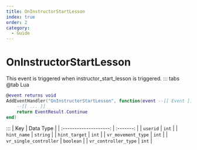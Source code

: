 ```yaml
---
title: OnInstructorStartLesson
index: true
order: 2
category:
  - Guide
---
```


# OnInstructorStartLesson
This event is triggered when instructor_start_lesson is triggered.
::: tabs
@tab Lua
```lua
@event returns void
AddEventHandler("OnInstructorStartLesson", function(event --[[ Event ]])
    --[[ ... ]]
    return EventResult.Continue
end)
```

:::
|           Key          | Data Type |
| :--------------------: | :-------: |
|        `userid`        |   `int`   |
|       `hint_name`      |  `string` |
|      `hint_target`     |   `int`   |
|   `vr_movement_type`   |   `int`   |
| `vr_single_controller` | `boolean` |
|  `vr_controller_type`  |   `int`   |